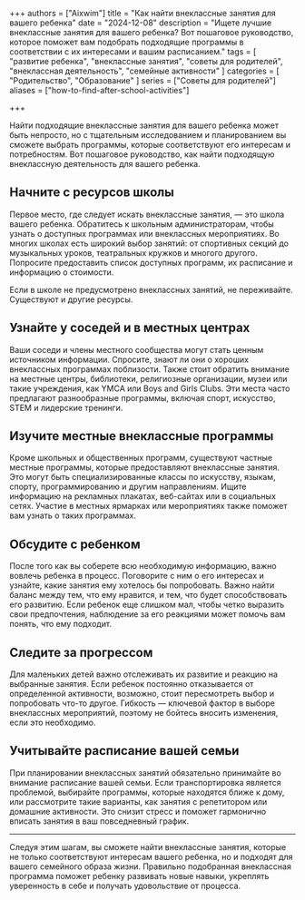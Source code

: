 +++
authors = ["Aixwim"]
title = "Как найти внеклассные занятия для вашего ребенка"
date = "2024-12-08"
description = "Ищете лучшие внеклассные занятия для вашего ребенка? Вот пошаговое руководство, которое поможет вам подобрать подходящие программы в соответствии с их интересами и вашим расписанием."
tags = [
  "развитие ребенка",
  "внеклассные занятия",
  "советы для родителей",
  "внеклассная деятельность",
  "семейные активности"
]
categories = [
  "Родительство",
  "Образование"
]
series = ["Советы для родителей"]
aliases = ["how-to-find-after-school-activities"]

+++

Найти подходящие внеклассные занятия для вашего ребенка может быть непросто, но с тщательным исследованием и планированием вы сможете выбрать программы, которые соответствуют его интересам и потребностям. Вот пошаговое руководство, как найти подходящую внеклассную деятельность для вашего ребенка.

<!--more-->

## Начните с ресурсов школы

Первое место, где следует искать внеклассные занятия, — это школа вашего ребенка. Обратитесь к школьным администраторам, чтобы узнать о доступных программах или внеклассных мероприятиях. Во многих школах есть широкий выбор занятий: от спортивных секций до музыкальных уроков, театральных кружков и многого другого. Попросите предоставить список доступных программ, их расписание и информацию о стоимости.

Если в школе не предусмотрено внеклассных занятий, не переживайте. Существуют и другие ресурсы.

## Узнайте у соседей и в местных центрах

Ваши соседи и члены местного сообщества могут стать ценным источником информации. Спросите, знают ли они о хороших внеклассных программах поблизости. Также стоит обратить внимание на местные центры, библиотеки, религиозные организации, музеи или такие учреждения, как YMCA или Boys and Girls Clubs. Эти места часто предлагают разнообразные программы, включая спорт, искусство, STEM и лидерские тренинги.

## Изучите местные внеклассные программы

Кроме школьных и общественных программ, существуют частные местные программы, которые предоставляют внеклассные занятия. Это могут быть специализированные классы по искусству, языкам, спорту, программированию и другим направлениям. Ищите информацию на рекламных плакатах, веб-сайтах или в социальных сетях. Участие в местных ярмарках или мероприятиях также поможет вам узнать о таких программах.

## Обсудите с ребенком

После того как вы соберете всю необходимую информацию, важно вовлечь ребенка в процесс. Поговорите с ним о его интересах и узнайте, какие занятия ему хотелось бы попробовать. Важно найти баланс между тем, что ему нравится, и тем, что будет способствовать его развитию. Если ребенок еще слишком мал, чтобы четко выразить свои предпочтения, наблюдение за его реакциями может помочь вам понять, что ему подходит.

## Следите за прогрессом

Для маленьких детей важно отслеживать их развитие и реакцию на выбранные занятия. Если ребенок постоянно отказывается от определенной активности, возможно, стоит пересмотреть выбор и попробовать что-то другое. Гибкость — ключевой фактор в выборе внеклассных мероприятий, поэтому не бойтесь вносить изменения, если это необходимо.

## Учитывайте расписание вашей семьи

При планировании внеклассных занятий обязательно принимайте во внимание расписание вашей семьи. Если транспортировка является проблемой, выбирайте программы, которые находятся ближе к дому, или рассмотрите такие варианты, как занятия с репетитором или домашние активности. Это снизит стресс и поможет гармонично вписать занятия в ваш повседневный график.

---

Следуя этим шагам, вы сможете найти внеклассные занятия, которые не только соответствуют интересам вашего ребенка, но и подходят для вашего семейного образа жизни. Правильно подобранная внеклассная программа поможет ребенку развивать новые навыки, укреплять уверенность в себе и получать удовольствие от процесса.

